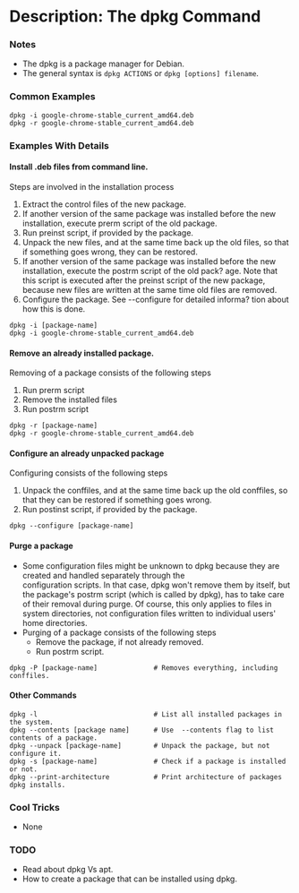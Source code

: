 # Description: The dpkg Command

### Notes
* The dpkg is a package manager for Debian.
* The general syntax is `dpkg ACTIONS` or `dpkg [options] filename`.

### Common Examples
```shell
dpkg -i google-chrome-stable_current_amd64.deb
dpkg -r google-chrome-stable_current_amd64.deb
```

### Examples With Details
#### Install .deb files from command line.
Steps are involved in the installation process
1. Extract the control files of the new package.
2. If  another version of the same package was installed before the new installation, execute prerm script of the old 
   package.
3. Run preinst script, if provided by the package.
4. Unpack the new files, and at the same time back  up  the  old files, so that if something goes wrong, they can be 
   restored.
5. If  another version of the same package was installed before the new installation, execute the postrm script of the 
   old pack? age.  Note that this script is executed after the preinst script of the new package, because new files are 
   written  at the  same time old files are removed.
6. Configure the package. See --configure for detailed informa? tion about how this is done.
```shell
dpkg -i [package-name]                      
dpkg -i google-chrome-stable_current_amd64.deb  
```

#### Remove an already installed package.
Removing of a package consists of the following steps
1. Run prerm script
2. Remove the installed files
3. Run postrm script
```shell
dpkg -r [package-name]                  
dpkg -r google-chrome-stable_current_amd64.deb                  
```

#### Configure an already unpacked package
Configuring consists of the following steps
1. Unpack  the  conffiles, and at the same time back up the old conffiles, so that they can be restored if something 
   goes wrong.
2. Run postinst script, if provided by the package.
```shell
dpkg --configure [package-name]     
```

#### Purge a package
* Some configuration files might be unknown to dpkg because they are created and handled separately through  the  
  configuration  scripts.  In  that case, dpkg won't remove them by itself, but the package's postrm script (which is 
  called by  dpkg),  has to take care of their removal during purge. Of course, this only applies to files in system 
  directories, not configuration  files written to individual users' home directories.
* Purging of a package consists of the following steps
    - Remove the package, if not already removed. 
    - Run postrm script.
```shell
dpkg -P [package-name]              # Removes everything, including conffiles.
```

#### Other Commands
```shell
dpkg -l                             # List all installed packages in the system.
dpkg --contents [package name]      # Use  --contents flag to list contents of a package.
dpkg --unpack [package-name]        # Unpack the package, but not configure it.
dpkg -s [package-name]              # Check if a package is installed or not.
dpkg --print-architecture           # Print architecture of packages dpkg installs.
```

### Cool Tricks
* None

### TODO
* Read about dpkg Vs apt.
* How to create a package that can be installed using dpkg.
